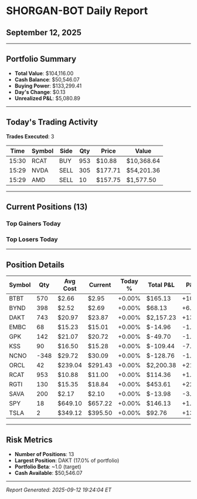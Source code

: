 # SHORGAN-BOT Daily Report
## September 12, 2025

---

## Portfolio Summary
- **Total Value**: $104,116.00
- **Cash Balance**: $50,546.07
- **Buying Power**: $133,299.41
- **Day's Change**: $0.13
- **Unrealized P&L**: $5,080.89

---

## Today's Trading Activity
**Trades Executed**: 3

| Time | Symbol | Side | Qty | Price | Value |
|------|--------|------|-----|-------|-------|
| 15:30 | RCAT | BUY | 953 | $10.88 | $10,368.64 |
| 15:29 | NVDA | SELL | 305 | $177.71 | $54,201.36 |
| 15:29 | AMD | SELL | 10 | $157.75 | $1,577.50 |

---

## Current Positions (13)

### Top Gainers Today

### Top Losers Today

---

## Position Details

| Symbol | Qty | Avg Cost | Current | Today % | Total P&L | P&L % |
|--------|-----|----------|---------|---------|-----------|-------|
| BTBT | 570 | $2.66 | $2.95 | +0.00% | $165.13 | +10.89% |
| BYND | 398 | $2.52 | $2.69 | +0.00% | $68.13 | +6.80% |
| DAKT | 743 | $20.97 | $23.87 | +0.00% | $2,157.23 | +13.85% |
| EMBC | 68 | $15.23 | $15.01 | +0.00% | $-14.96 | -1.44% |
| GPK | 142 | $21.07 | $20.72 | +0.00% | $-49.70 | -1.66% |
| KSS | 90 | $16.50 | $15.28 | +0.00% | $-109.44 | -7.37% |
| NCNO | -348 | $29.72 | $30.09 | +0.00% | $-128.76 | -1.24% |
| ORCL | 42 | $239.04 | $291.43 | +0.00% | $2,200.38 | +21.92% |
| RCAT | 953 | $10.88 | $11.00 | +0.00% | $114.36 | +1.10% |
| RGTI | 130 | $15.35 | $18.84 | +0.00% | $453.61 | +22.73% |
| SAVA | 200 | $2.17 | $2.10 | +0.00% | $-13.98 | -3.22% |
| SPY | 18 | $649.10 | $657.22 | +0.00% | $146.13 | +1.25% |
| TSLA | 2 | $349.12 | $395.50 | +0.00% | $92.76 | +13.28% |

---

## Risk Metrics
- **Number of Positions**: 13
- **Largest Position**: DAKT (17.0% of portfolio)
- **Portfolio Beta**: ~1.0 (target)
- **Cash Available**: $50,546.07

---

*Report Generated: 2025-09-12 19:24:04 ET*
